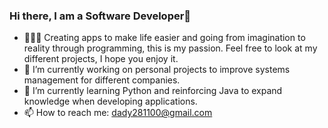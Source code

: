 ### Hi there, I am a Software Developer👋

- 🧑🏻‍💻 Creating apps to make life easier and going from imagination to reality through programming, this is my passion. Feel free to look at my different projects, I hope you enjoy it.
- 🔭 I’m currently working on personal projects to improve systems management for different companies.
- 🌱 I’m currently learning Python and reinforcing Java to expand knowledge when developing applications. 
- 📫 How to reach me: dady281100@gmail.com
